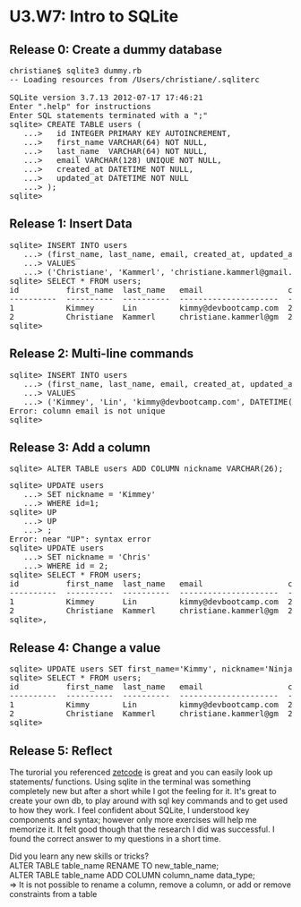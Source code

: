 # U3.W7: Intro to SQLite

## Release 0: Create a dummy database

<!-- paste your terminal output here -->
<pre>christiane$ sqlite3 dummy.rb
-- Loading resources from /Users/christiane/.sqliterc

SQLite version 3.7.13 2012-07-17 17:46:21
Enter ".help" for instructions
Enter SQL statements terminated with a ";"
sqlite> CREATE TABLE users (
   ...>   id INTEGER PRIMARY KEY AUTOINCREMENT,
   ...>   first_name VARCHAR(64) NOT NULL,
   ...>   last_name  VARCHAR(64) NOT NULL,
   ...>   email VARCHAR(128) UNIQUE NOT NULL,
   ...>   created_at DATETIME NOT NULL,
   ...>   updated_at DATETIME NOT NULL
   ...> );
sqlite></pre> 

## Release 1: Insert Data 
<!-- paste your terminal output here -->
<pre>sqlite> INSERT INTO users
   ...> (first_name, last_name, email, created_at, updated_at)
   ...> VALUES
   ...> ('Christiane', 'Kammerl', 'christiane.kammerl@gmail.com', DATETIME('now'), DATETIME('now'));
sqlite> SELECT * FROM users;
id          first_name  last_name   email                  created_at           updated_at         
----------  ----------  ----------  ---------------------  -------------------  -------------------
1           Kimmey      Lin         kimmy@devbootcamp.com  2014-04-24 19:40:20  2014-04-24 19:40:20
2           Christiane  Kammerl     christiane.kammerl@gm  2014-04-24 19:45:25  2014-04-24 19:45:25
sqlite></pre> 


## Release 2: Multi-line commands
<!-- paste your terminal output here -->
<pre>sqlite> INSERT INTO users
   ...> (first_name, last_name, email, created_at, updated_at)
   ...> VALUES
   ...> ('Kimmey', 'Lin', 'kimmy@devbootcamp.com', DATETIME('now'), DATETIME('now'));
Error: column email is not unique
sqlite></pre> 


## Release 3: Add a column
<!-- paste your terminal output here -->
<pre>sqlite> ALTER TABLE users ADD COLUMN nickname VARCHAR(26);</pre>

<pre>sqlite> UPDATE users
   ...> SET nickname = 'Kimmey'
   ...> WHERE id=1;
sqlite> UP
   ...> UP
   ...> ;
Error: near "UP": syntax error
sqlite> UPDATE users
   ...> SET nickname = 'Chris'
   ...> WHERE id = 2;
sqlite> SELECT * FROM users;
id          first_name  last_name   email                  created_at           updated_at           nickname  
----------  ----------  ----------  ---------------------  -------------------  -------------------  ----------
1           Kimmey      Lin         kimmy@devbootcamp.com  2014-04-24 19:40:20  2014-04-24 19:40:20  Kimmey    
2           Christiane  Kammerl     christiane.kammerl@gm  2014-04-24 19:45:25  2014-04-24 19:45:25  Chris     
sqlite>,</pre> 



## Release 4: Change a value
<!-- paste your terminal output here -->
<pre>sqlite> UPDATE users SET first_name='Kimmy', nickname='Ninja Coder', updated_at=DATETIME('now') WHERE id=1;
sqlite> SELECT * FROM users;
id          first_name  last_name   email                  created_at           updated_at           nickname   
----------  ----------  ----------  ---------------------  -------------------  -------------------  -----------
1           Kimmy       Lin         kimmy@devbootcamp.com  2014-04-24 19:40:20  2014-04-24 20:40:58  Ninja Coder
2           Christiane  Kammerl     christiane.kammerl@gm  2014-04-24 19:45:25  2014-04-24 19:45:25  Chris      
sqlite></pre> 

## Release 5: Reflect
<!-- Add your reflection here -->
The turorial you referenced <a href="http://zetcode.com/db/sqlite/">zetcode</a> is great and you can easily look up statements/ functions. Using sqlite in the terminal was something completely new but after a short while I got the feeling for it. It's great to create your own db, to play around with sql key commands and to get used to how they work. I feel confident about SQLite, I understood key components and syntax; however only more exercises will help me memorize it. It felt good though that the research I did was successful. I found the correct answer to my questions in a short time.<br> 
 
Did you learn any new skills or tricks?<br>
ALTER TABLE table_name RENAME TO new_table_name;<br>
ALTER TABLE table_name ADD COLUMN column_name data_type;<br>
=> It is not possible to rename a column, remove a column, or add or remove constraints from a table
